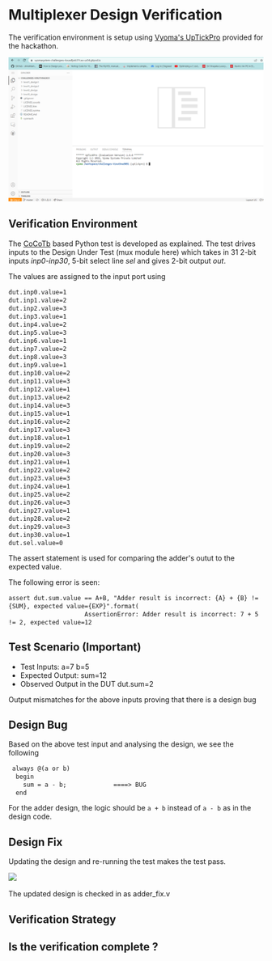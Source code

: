 # Multiplexer Design Verification

The verification environment is setup using [Vyoma's UpTickPro](https://vyomasystems.com) provided for the hackathon.

![](https://github.com/vyomasystems-lab/challenges-Vinuthna3031/blob/master/vyoma.png?raw=true)

## Verification Environment

The [CoCoTb](https://www.cocotb.org/) based Python test is developed as explained. The test drives inputs to the Design Under Test (mux module here) which takes in 31 2-bit inputs *inp0-inp30*, 5-bit select line *sel* and gives 2-bit output *out*.

The values are assigned to the input port using 
```
dut.inp0.value=1
dut.inp1.value=2
dut.inp2.value=3
dut.inp3.value=1
dut.inp4.value=2
dut.inp5.value=3
dut.inp6.value=1
dut.inp7.value=2
dut.inp8.value=3
dut.inp9.value=1
dut.inp10.value=2
dut.inp11.value=3
dut.inp12.value=1
dut.inp13.value=2
dut.inp14.value=3
dut.inp15.value=1
dut.inp16.value=2
dut.inp17.value=3
dut.inp18.value=1
dut.inp19.value=2
dut.inp20.value=3
dut.inp21.value=1
dut.inp22.value=2
dut.inp23.value=3
dut.inp24.value=1
dut.inp25.value=2
dut.inp26.value=3
dut.inp27.value=1
dut.inp28.value=2
dut.inp29.value=3
dut.inp30.value=1
dut.sel.value=0
```

The assert statement is used for comparing the adder's outut to the expected value.

The following error is seen:
```
assert dut.sum.value == A+B, "Adder result is incorrect: {A} + {B} != {SUM}, expected value={EXP}".format(
                     AssertionError: Adder result is incorrect: 7 + 5 != 2, expected value=12
```
## Test Scenario **(Important)**
- Test Inputs: a=7 b=5
- Expected Output: sum=12
- Observed Output in the DUT dut.sum=2

Output mismatches for the above inputs proving that there is a design bug

## Design Bug
Based on the above test input and analysing the design, we see the following

```
 always @(a or b) 
  begin
    sum = a - b;             ====> BUG
  end
```
For the adder design, the logic should be ``a + b`` instead of ``a - b`` as in the design code.

## Design Fix
Updating the design and re-running the test makes the test pass.

![](https://i.imgur.com/5XbL1ZH.png)

The updated design is checked in as adder_fix.v

## Verification Strategy

## Is the verification complete ?
